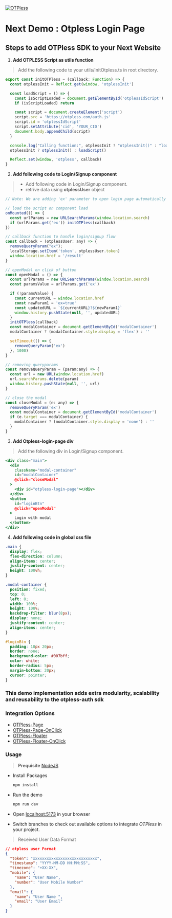 [![OTPless](https://d1j61bbz9a40n6.cloudfront.net/website/home/v4/logo/white_logo.svg)](https://otpless.com/platforms/react)

# Next Demo : Otpless Login Page

## Steps to add OTPless SDK to your Next Website

1. **Add OTPLESS Script as utils function**

> Add the following code to your utils/initOtpless.ts in root directory.

```JavaScript
export const initOTPless = (callback: Function) => {
  const otplessInit = Reflect.get(window, 'otplessInit')

  const loadScript = () => {
    const isScriptLoaded = document.getElementById('otplessIdScript')
    if (isScriptLoaded) return

    const script = document.createElement('script')
    script.src = 'https://otpless.com/auth.js'
    script.id = 'otplessIdScript'
    script.setAttribute('cid', 'YOUR_CID')
    document.body.appendChild(script)
  }

  console.log("Calling function:", otplessInit ? "otplessInit()" : "loadScript()");
  otplessInit ? otplessInit() : loadScript()

  Reflect.set(window, 'otpless', callback)
}
```

2. **Add following code to Login/Signup component**

> - Add following code in Login/Signup component.
> - retrive data using **otplessUser** object

```jsx
// Note: We are adding 'ex' parameter to open login page automatically after redirection in between of authentication process

// load the script on component load
onMounted(() => {
  const urlParams = new URLSearchParams(window.location.search)
  if (urlParams.get('ex')) initOTPless(callback)
})

// callback function to handle login/signup flow
const callback = (otplessUser: any) => {
  removeQueryParam("ex");
  localStorage.setItem('token', otplessUser.token)
  window.location.href = '/result'
}

// openModal on click of button
const openModal = () => {
  const urlParams = new URLSearchParams(window.location.search)
  const paramsValue = urlParams.get('ex')

  if (!paramsValue) {
    const currentURL = window.location.href
    const newParam1 = 'ex=true'
    const updatedURL = `${currentURL}?${newParam1}`
    window.history.pushState(null, '', updatedURL)
  }
  initOTPless(callback)
  const modalContainer = document.getElementById('modalContainer')
  modalContainer ? (modalContainer.style.display = 'flex') : ''

  setTimeout(() => {
    removeQueryParam('ex')
  }, 1000)
}

// removing queryparams
const removeQueryParam = (param:any) => {
  const url = new URL(window.location.href)
  url.searchParams.delete(param)
  window.history.pushState(null, '', url)
}

// close the modal
const closeModal = (e: any) => {
  removeQueryParam('ex')
  const modalContainer = document.getElementById('modalContainer')
  if (e.target === modalContainer) {
    modalContainer ? (modalContainer.style.display = 'none') : ''
  }
}
```

3. **Add Otpless-login-page div**

> Add the following div in Login/Signup component.

```jsx
<div class="main">
  <div
    className="modal-container"
    id="modalContainer"
    @click="closeModal"
  >
    <div id="otpless-login-page"></div>
  </div>
  <button
    id="loginBtn"
    @click="openModal"
  >
    Login with modal
  </button>
</div>
```

4. **Add following code in global css file**

```css
.main {
  display: flex;
  flex-direction: column;
  align-items: center;
  justify-content: center;
  height: 100vh; 
}

.modal-container {
  position: fixed;
  top: 0;
  left: 0;
  width: 100%;
  height: 100%;
  backdrop-filter: blur(8px);
  display: none;
  justify-content: center;
  align-items: center;
}

#loginBtn {
  padding: 10px 20px;
  border: none;
  background-color: #007bff;
  color: white;
  border-radius: 5px;
  margin-bottom: 20px;
  cursor: pointer;
}
```

### This demo implementation adds extra modularity, scalability and reusability to the otpless-auth sdk

### Integration Options

- [OTPless-Page](https://github.com/sjariN/otpless-vue-demo)
- [OTPless-Page-OnClick](https://github.com/sjariN/otpless-vue-demo/tree/on-button-click-login-page)
- [OTPless-Floater](https://github.com/sjariN/otpless-vue-demo/tree/floater)
- [OTPless-Floater-OnClick](https://github.com/sjariN/otpless-vue-demo/tree/on-button-click-floater)

### Usage

> **Prequisite** [NodeJS](https://nodejs.org/en)

- Install Packages

  ```bash
  npm install
  ```

- Run the demo

  ```bash
  npm run dev
  ```

- Open [localhost:5173](http://localhost:5173) in your browser
- Switch branches to check out available options to integrate _OTPless_ in your project.

> Received User Data Format

```json
// otpless user Format
{
  "token": "xxxxxxxxxxxxxxxxxxxxxxxxxxxx",
  "timestamp": "YYYY-MM-DD HH:MM:SS",
  "timezone": "+XX:XX",
  "mobile": {
    "name": "User Name",
    "number": "User Mobile Number"
  },
  "email": {
    "name": "User Name ",
    "email": "User Email"
  }
}
```
